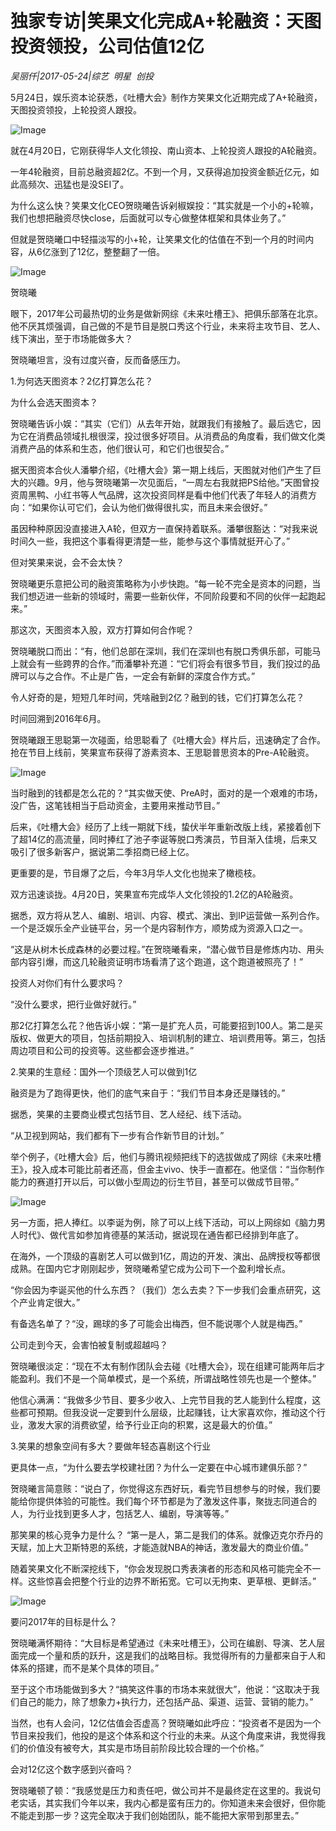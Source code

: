 # 独家专访|笑果文化完成A+轮融资：天图投资领投，公司估值12亿

*吴丽仟|2017-05-24|综艺 
                                                明星 
                                                创投*

5月24日，娱乐资本论获悉，《吐槽大会》制作方笑果文化近期完成了A+轮融资，天图投资领投，上轮投资人跟投。

![Image](http://si1.go2yd.com/get-image/0DzUre1c3ea)

就在4月20日，它刚获得华人文化领投、南山资本、上轮投资人跟投的A轮融资。

一年4轮融资，目前总融资超2亿。不到一个月，又获得追加投资金额近亿元，如此高频次、迅猛也是没SEI了。

为什么这么快？笑果文化CEO贺晓曦告诉剁椒娱投：“其实就是一个小的+轮嘛，我们也想把融资尽快close，后面就可以专心做整体框架和具体业务了。”

但就是贺晓曦口中轻描淡写的小+轮，让笑果文化的估值在不到一个月的时间内容，从6亿涨到了12亿，整整翻了一倍。

![Image](http://si1.go2yd.com/get-image/0DzUrkWdbuK)

贺晓曦

眼下，2017年公司最热切的业务是做新网综《未来吐槽王》、把俱乐部落在北京。他不厌其烦强调，自己做的不是节目是脱口秀这个行业，未来将主攻节目、艺人、线下演出，至于市场能做多大？

贺晓曦坦言，没有过度兴奋，反而备感压力。

1.为何选天图资本？2亿打算怎么花？

为什么会选天图资本？

贺晓曦告诉小娱：“其实（它们）从去年开始，就跟我们有接触了。最后选它，因为它在消费品领域扎根很深，投过很多好项目。从消费品的角度看，我们做文化类消费产品的体系和生态，他们很认可，和它们也很契合。”

据天图资本合伙人潘攀介绍，《吐槽大会》第一期上线后，天图就对他们产生了巨大的兴趣。9月，他与贺晓曦第一次见面后，“一周左右我就把PS给他。”天图曾投资周黑鸭、小红书等人气品牌，这次投资同样是看中他们代表了年轻人的消费方向：“如果你认可它们，会认为他们做得很扎实，而且未来会很好。”

虽因种种原因没直接进入A轮，但双方一直保持着联系。潘攀很豁达：“对我来说时间久一些，我把这个事看得更清楚一些，能参与这个事情就挺开心了。”

但对笑果来说，会不会太快？

贺晓曦更乐意把公司的融资策略称为小步快跑。“每一轮不完全是资本的问题，当我们想迈进一些新的领域时，需要一些新伙伴，不同阶段要和不同的伙伴一起跑起来。”

那这次，天图资本入股，双方打算如何合作呢？

贺晓曦脱口而出：“有，他们总部在深圳，我们在深圳也有脱口秀俱乐部，可能马上就会有一些跨界的合作。”而潘攀补充道：“它们将会有很多节目，我们投过的品牌可以与之合作。不止是广告，一定会有新鲜的深度合作方式。”

令人好奇的是，短短几年时间，凭啥融到2亿？融到的钱，它们打算怎么花？

时间回溯到2016年6月。

贺晓曦跟王思聪第一次碰面，给思聪看了《吐槽大会》样片后，迅速确定了合作。抢在节目上线前，笑果宣布获得了游素资本、王思聪普思资本的Pre-A轮融资。

![Image](http://si1.go2yd.com/get-image/0DzUriKn3CK)

当时融到的钱都是怎么花的？“其实做天使、PreA时，面对的是一个艰难的市场，没广告，这笔钱相当于启动资金，主要用来推动节目。”

后来，《吐槽大会》经历了上线一期就下线，蛰伏半年重新改版上线，紧接着创下了超14亿的高流量，同时捧红了池子李诞等脱口秀演员，节目渐入佳境，后来又吸引了很多新客户，据说第二季招商已经上亿。

更重要的是，节目爆了之后，今年3月华人文化也抛来了橄榄枝。

双方迅速谈拢。4月20日，笑果宣布完成华人文化领投的1.2亿的A轮融资。

据悉，双方将从艺人、编剧、培训、内容、模式、演出、到IP运营做一系列合作。一个是泛娱乐全产业链平台，另一个是内容制作方，顺势成为资源入口之一。

“这是从树木长成森林的必要过程。”在贺晓曦看来，“潜心做节目是修炼内功、用头部内容引爆，而这几轮融资证明市场看清了这个跑道，这个跑道被照亮了！”

投资人对你们有什么要求吗？

“没什么要求，把行业做好就行。”

那2亿打算怎么花？他告诉小娱：“第一是扩充人员，可能要招到100人。第二是买版权、做更大的项目，包括前期投入、培训机制的建立、培训费用等。第三，包括周边项目和公司的投资等。这些都会逐步推进。”

2.笑果的生意经：国外一个顶级艺人可以做到1亿

融资是为了跑得更快，他们的底气来自于：“我们节目本身还是赚钱的。”

据悉，笑果的主要商业模式包括节目、艺人经纪、线下活动。

“从卫视到网站，我们都有下一步有合作新节目的计划。”

举个例子，《吐槽大会》后，他们与腾讯视频把线下的选拔做成了网综《未来吐槽王》，投入成本可能比前者还高，但金主vivo、快手一直都在。他坚信：“当你制作能力的赛道打开以后，可以做小型周边的衍生节目，甚至可以做成节目带。”

![Image](http://si1.go2yd.com/get-image/0DzUrh5onL6)

另一方面，把人捧红。以李诞为例，除了可以上线下活动，可以上网综如《脑力男人时代》、做代言如参加肯德基的某活动，据说现在通告都已经排到年底了。

在海外，一个顶级的喜剧艺人可以做到1亿，周边的开发、演出、品牌授权等都很成熟。在国内它才刚刚起步，贺晓曦希望它成为公司下一个盈利增长点。

“你会因为李诞买他的什么东西？（我们）怎么去卖？下一步我们会重点研究，这个产业肯定很大。”

有备选名单了？“没，踢球的多了可能会出梅西，但不能说哪个人就是梅西。”

公司走到今天，会害怕被复制或超越吗？

贺晓曦很淡定：“现在不太有制作团队会去碰《吐槽大会》，现在组建可能两年后才能盈利。我们不是一个简单模式，是一个系统，所谓战略性领先也是一个整体。”

他信心满满：“我做多少节目、要多少收入、上完节目我的艺人能到什么程度，这些都可预期。但我没说一定要到什么层级，比起赚钱，让大家喜欢你，推动这个行业，激发大家的消费欲望，给予行业正向的积累，这是最大的价值。”

3.笑果的想象空间有多大？要做年轻态喜剧这个行业

更具体一点，“为什么要去学校建社团？为什么一定要在中心城市建俱乐部？”

贺晓曦言简意赅：“说白了，你觉得这东西好玩，看完节目想参与的时候，我们要能给你提供体验的可能性。我们每个环节都是为了激发这件事，聚拢志同道合的人，为行业找到更多人才，包括艺人、编剧，导演等等。”

那笑果的核心竞争力是什么？ “第一是人，第二是我们的体系。就像迈克尔乔丹的天赋，加上大卫斯特恩的系统，才能造就NBA的神话，激发最大的商业价值。”

随着笑果文化不断深挖线下，“你会发现脱口秀表演者的形态和风格可能完全不一样。这些惊喜会把整个行业的边界不断拓宽。它可以无拘束、更草根、更鲜活。”

![Image](http://si1.go2yd.com/get-image/0DzUrgQa6cq)

要问2017年的目标是什么？

贺晓曦满怀期待：“大目标是希望通过《未来吐槽王》，公司在编剧、导演、艺人层面完成一个量和质的跃升，这是我们的战略目标。我觉得所有的力量都来自于人和体系的搭建，而不是某个具体的项目。”

至于这个市场能做到多大？“搞笑这件事的市场本来就很大”，他说：“这取决于我们自己的能力，除了想象力+执行力，还包括产品、渠道、运营、营销的能力。”

当然，也有人会问，12亿估值会否虚高？贺晓曦如此呼应：“投资者不是因为一个节目来投我们，他投的是这个体系和这个行业的未来。从这个角度来讲，我觉得我们的价值没有被夸大，其实是市场目前阶段比较合理的一个价格。”

会对12亿这个数字感到兴奋吗？

贺晓曦顿了顿：“我感觉是压力和责任吧，做公司并不是最终定在这里的。我说句老实话，其实我们今年以来，我内心都是蛮有压力的。你知道未来会很好，但你能不能走到那一步？这完全取决于我们创始团队，能不能把大家带到那里去。”

